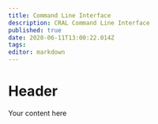 ```yaml
---
title: Command Line Interface
description: CRAL Command Line Interface
published: true
date: 2020-06-11T13:00:22.014Z
tags: 
editor: markdown
---
```


# Header
Your content here